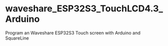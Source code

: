# waveshare_ESP32S3_TouchLCD4.3_Arduino
Program an Waveshare ESP32S3 Touch screen  with Arduino and SquareLine
